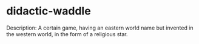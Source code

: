 # didactic-waddle
Description:
A certain game, having an eastern world name but invented in the western world, in the form of a religious star.
